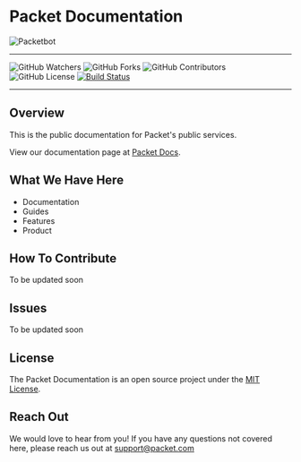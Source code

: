 # Packet Documentation

![Packetbot](images/packetbot.png)

---

![GitHub Watchers](https://img.shields.io/github/watchers/packethost/docs?color=success)
![GitHub Forks](https://img.shields.io/github/forks/packethost/docs?color=success)
![GitHub Contributors](https://img.shields.io/github/contributors/packethost/docs?color=success)
![GitHub License](https://img.shields.io/github/license/packethost/docs?color=success)
[![Build Status](https://drone.packet.net/api/badges/packethost/docs/status.svg)](https://drone.packet.net/packethost/docs)

---

## Overview

This is the public documentation for Packet's public services.

View our documentation page at [Packet Docs](https//www.packet.com/developers/).

## What We Have Here

- Documentation
- Guides
- Features
- Product

## How To Contribute

To be updated soon

## Issues

To be updated soon

## License

The Packet Documentation is an open source project under the [MIT License](LICENSE.md).

## Reach Out

We would love to hear from you! If you have any questions not covered here,
please reach us out at support@packet.com
